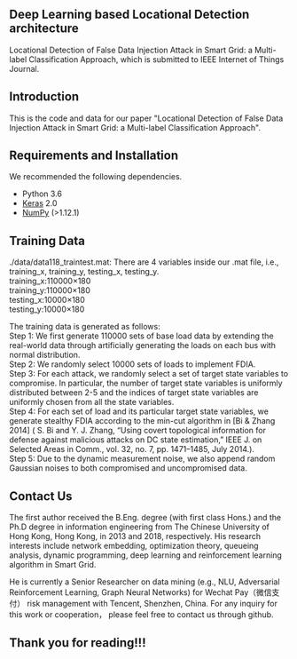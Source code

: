 ## Deep Learning based Locational Detection architecture
Locational Detection of False Data Injection Attack in Smart Grid: a Multi-label Classification Approach, which is submitted to IEEE Internet of Things Journal.
## Introduction
This is the code and data for our paper "Locational Detection of False Data Injection Attack in Smart Grid: a Multi-label Classification Approach".

## Requirements and Installation
We recommended the following dependencies.

* Python 3.6
* [Keras](http://keras.io//) 2.0
* [NumPy](http://www.numpy.org/) (>1.12.1)

## Training Data
./data/data118_traintest.mat: There are 4 variables inside our .mat file, i.e., training_x, training_y, testing_x, testing_y.   
        training_x:110000×180  
        training_y:110000×180  
        testing_x:10000×180  
        testing_y:10000×180  

The training data is generated as follows:  
Step 1: We first generate 110000 sets of base load data by extending the real-world data through artificially generating the loads on each bus with normal distribution.  
Step 2: We randomly select 10000 sets of loads to implement FDIA.  
Step 3: For each attack, we randomly select a set of target state variables to compromise. In particular, the number of target state variables is uniformly distributed between 2-5 and the indices of target state variables are uniformly chosen from all the state variables.  
Step 4: For each set of load and its particular target state variables, we generate stealthy FDIA according to the min-cut algorithm in [Bi & Zhang 2014] ( S. Bi and Y. J. Zhang, “Using covert topological information for defense against malicious attacks on DC state estimation,” IEEE J. on Selected Areas in Comm., vol. 32, no. 7, pp. 1471–1485, July 2014.).  
Step 5: Due to the dynamic measurement noise, we also append random Gaussian noises to both compromised and uncompromised data.  


## Contact Us
The first author received the B.Eng. degree (with first class Hons.) and the Ph.D degree in information engineering from The Chinese University of Hong Kong, Hong Kong, in 2013 and 2018, respectively.  His research interests include network embedding, optimization theory, queueing analysis, dynamic programming, deep learning  and reinforcement learning algorithm in Smart Grid.

He is currently a Senior Researcher  on data mining (e.g., NLU, Adversarial Reinforcement Learning, Graph Neural Networks) for Wechat Pay（微信支付） risk management  with Tencent, Shenzhen, China. For any inquiry for this work or cooperation， please feel free to contact us through github.

## Thank you for reading!!!
